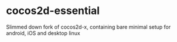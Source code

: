 cocos2d-essential
=================

Slimmed down fork of cocos2d-x, containing bare minimal setup for android, iOS and desktop linux

